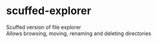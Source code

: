 # scuffed-explorer
Scuffed version of file explorer
</br>Allows browsing, moving, renaming and deleting directories
